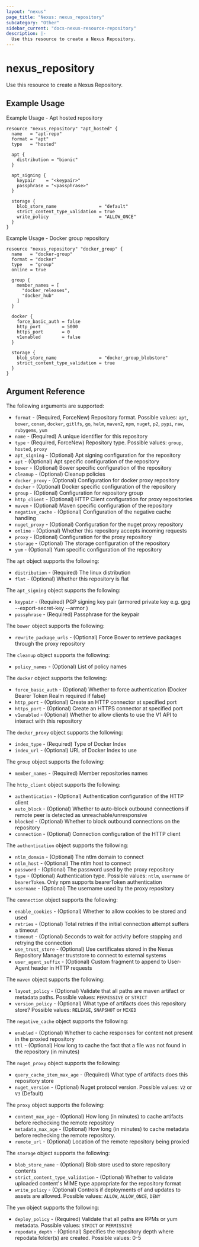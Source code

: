 ```yaml
---
layout: "nexus"
page_title: "Nexus: nexus_repository"
subcategory: "Other"
sidebar_current: "docs-nexus-resource-repository"
description: |-
  Use this resource to create a Nexus Repository.
---
```


# nexus_repository

Use this resource to create a Nexus Repository.

## Example Usage

Example Usage - Apt hosted repository

```hcl
resource "nexus_repository" "apt_hosted" {
  name   = "apt-repo"
  format = "apt"
  type   = "hosted"

  apt {
    distribution = "bionic"
  }

  apt_signing {
    keypair    = "<keypair>"
    passphrase = "<passphrase>"
  }

  storage {
    blob_store_name                = "default"
    strict_content_type_validation = true
    write_policy                   = "ALLOW_ONCE"
  }
}
```

Example Usage - Docker group repository

```hcl
resource "nexus_repository" "docker_group" {
  name   = "docker-group"
  format = "docker"
  type   = "group"
  online = true

  group {
    member_names = [
      "docker_releases",
      "docker_hub"
    ]
  }

  docker {
    force_basic_auth = false
    http_port        = 5000
    https_port       = 0
    v1enabled        = false
  }

  storage {
    blob_store_name                = "docker_group_blobstore"
    strict_content_type_validation = true
  }
}
```

## Argument Reference

The following arguments are supported:

* `format` - (Required, ForceNew) Repository format. Possible values: `apt`, `bower`, `conan`, `docker`, `gitlfs`, `go`, `helm`, `maven2`, `npm`, `nuget`, `p2`, `pypi`, `raw`, `rubygems`, `yum`
* `name` - (Required) A unique identifier for this repository
* `type` - (Required, ForceNew) Repository type. Possible values: `group`, `hosted`, `proxy`
* `apt_signing` - (Optional) Apt signing configuration for the repository
* `apt` - (Optional) Apt specific configuration of the repository
* `bower` - (Optional) Bower specific configuration of the repository
* `cleanup` - (Optional) Cleanup policies
* `docker_proxy` - (Optional) Configuration for docker proxy repository
* `docker` - (Optional) Docker specific configuration of the repository
* `group` - (Optional) Configuration for repository group
* `http_client` - (Optional) HTTP Client configuration for proxy repositories
* `maven` - (Optional) Maven specific configuration of the repository
* `negative_cache` - (Optional) Configuration of the negative cache handling
* `nuget_proxy` - (Optional) Configuration for the nuget proxy repository
* `online` - (Optional) Whether this repository accepts incoming requests
* `proxy` - (Optional) Configuration for the proxy repository
* `storage` - (Optional) The storage configuration of the repository
* `yum` - (Optional) Yum specific configuration of the repository

The `apt` object supports the following:

* `distribution` - (Required) The linux distribution
* `flat` - (Optional) Whether this repository is flat

The `apt_signing` object supports the following:

* `keypair` - (Required) PGP signing key pair (armored private key e.g. gpg --export-secret-key --armor )
* `passphrase` - (Required) Passphrase for the keypair

The `bower` object supports the following:

* `rewrite_package_urls` - (Optional) Force Bower to retrieve packages through the proxy repository

The `cleanup` object supports the following:

* `policy_names` - (Optional) List of policy names

The `docker` object supports the following:

* `force_basic_auth` - (Optional) Whether to force authentication (Docker Bearer Token Realm required if false)
* `http_port` - (Optional) Create an HTTP connector at specified port
* `https_port` - (Optional) Create an HTTPS connector at specified port
* `v1enabled` - (Optional) Whether to allow clients to use the V1 API to interact with this repository

The `docker_proxy` object supports the following:

* `index_type` - (Required) Type of Docker Index
* `index_url` - (Optional) URL of Docker Index to use

The `group` object supports the following:

* `member_names` - (Required) Member repositories names

The `http_client` object supports the following:

* `authentication` - (Optional) Authentication configuration of the HTTP client
* `auto_block` - (Optional) Whether to auto-block outbound connections if remote peer is detected as unreachable/unresponsive
* `blocked` - (Optional) Whether to block outbound connections on the repository
* `connection` - (Optional) Connection configuration of the HTTP client

The `authentication` object supports the following:

* `ntlm_domain` - (Optional) The ntlm domain to connect
* `ntlm_host` - (Optional) The ntlm host to connect
* `password` - (Optional) The password used by the proxy repository
* `type` - (Optional) Authentication type. Possible values: `ntlm`, `username` or `bearerToken`. Only npm supports bearerToken authentication
* `username` - (Optional) The username used by the proxy repository

The `connection` object supports the following:

* `enable_cookies` - (Optional) Whether to allow cookies to be stored and used
* `retries` - (Optional) Total retries if the initial connection attempt suffers a timeout
* `timeout` - (Optional) Seconds to wait for activity before stopping and retrying the connection
* `use_trust_store` - (Optional) Use certificates stored in the Nexus Repository Manager truststore to connect to external systems
* `user_agent_suffix` - (Optional) Custom fragment to append to User-Agent header in HTTP requests

The `maven` object supports the following:

* `layout_policy` - (Optional) Validate that all paths are maven artifact or metadata paths. Possible values: `PERMISSIVE` or `STRICT`
* `version_policy` - (Optional) What type of artifacts does this repository store? Possible values: `RELEASE`, `SNAPSHOT` or `MIXED`

The `negative_cache` object supports the following:

* `enabled` - (Optional) Whether to cache responses for content not present in the proxied repository
* `ttl` - (Optional) How long to cache the fact that a file was not found in the repository (in minutes)

The `nuget_proxy` object supports the following:

* `query_cache_item_max_age` - (Required) What type of artifacts does this repository store
* `nuget_version` - (Optional) Nuget protocol version. Possible values: `V2` or `V3` (Default)

The `proxy` object supports the following:

* `content_max_age` - (Optional) How long (in minutes) to cache artifacts before rechecking the remote repository
* `metadata_max_age` - (Optional) How long (in minutes) to cache metadata before rechecking the remote repository.
* `remote_url` - (Optional) Location of the remote repository being proxied

The `storage` object supports the following:

* `blob_store_name` - (Optional) Blob store used to store repository contents
* `strict_content_type_validation` - (Optional) Whether to validate uploaded content's MIME type appropriate for the repository format
* `write_policy` - (Optional) Controls if deployments of and updates to assets are allowed. Possible values: `ALLOW`, `ALLOW_ONCE`, `DENY`

The `yum` object supports the following:

* `deploy_policy` - (Required) Validate that all paths are RPMs or yum metadata. Possible values: `STRICT` or `PERMISSIVE`
* `repodata_depth` - (Optional) Specifies the repository depth where repodata folder(s) are created. Possible values: 0-5


